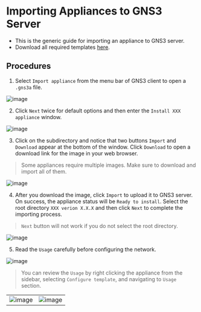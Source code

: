 # Importing Appliances to GNS3 Server

- This is the generic guide for importing an appliance to GNS3 server.
- Download all required templates [here](./gns3-appliances.zip).

## Procedures

1. Select `Import appliance` from the menu bar of GNS3 client to open a `.gns3a` file.

![image](https://user-images.githubusercontent.com/69375071/210214639-95e7f455-faed-462c-9c72-3b93b19976d5.png)

2. Click `Next` twice for default options and then enter the `Install XXX appliance` window.

![image](https://user-images.githubusercontent.com/69375071/210214665-8bb7eddf-150a-4985-9130-d12d971f02d0.png)

3. Click on the subdirectory and notice that two buttons `Import` and `Download` appear at the bottom of the window. Click `Download` to open a download link for the image in your web browser.

> Some appliances require multiple images. Make sure to download and import all of them.

![image](https://user-images.githubusercontent.com/69375071/210214700-58abe174-740a-4b47-aa70-5b639d8cb842.png)

4. After you download the image, click `Import` to upload it to GNS3 server. On success, the appliance status will be `Ready to install`. Select the root directory `XXX verion X.X.X` and then click `Next` to complete the importing process.

> `Next` button will not work if you do not select the root directory.

![image](https://user-images.githubusercontent.com/69375071/210248364-4164a55a-89d3-4f92-824b-28e33ceeb104.png)

5. Read the `Usage` carefully before configuring the network.

![image](https://user-images.githubusercontent.com/69375071/210248483-dfee17c9-ea86-4c1b-bee8-db25e9a9fc45.png)

> You can review the `Usage` by right clicking the appliance from the sidebar, selecting `Configure template`, and navigating to `Usage` section.

|||
|-|-|
|![image](https://user-images.githubusercontent.com/69375071/210214741-14ee5e60-fc58-4088-ac05-1784571e8b23.png)|![image](https://user-images.githubusercontent.com/69375071/210248600-baa8416d-2215-4327-830c-b4ddf691f657.png)|
